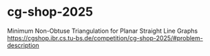 # cg-shop-2025
Minimum Non-Obtuse Triangulation for Planar Straight Line Graphs
https://cgshop.ibr.cs.tu-bs.de/competition/cg-shop-2025/#problem-description
